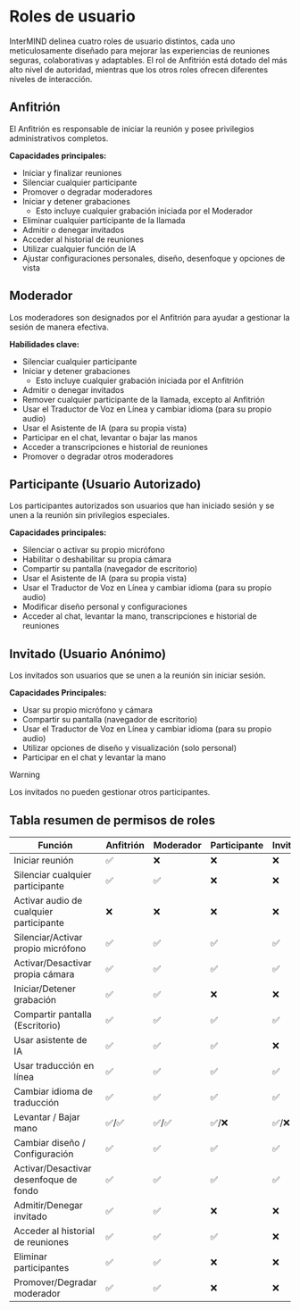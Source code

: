 # Roles de usuario

InterMIND delinea cuatro roles de usuario distintos, cada uno meticulosamente diseñado para mejorar las experiencias de reuniones seguras, colaborativas y adaptables. El rol de Anfitrión está dotado del más alto nivel de autoridad, mientras que los otros roles ofrecen diferentes niveles de interacción.

## Anfitrión

El Anfitrión es responsable de iniciar la reunión y posee privilegios administrativos completos.

**Capacidades principales:**

- Iniciar y finalizar reuniones
- Silenciar cualquier participante
- Promover o degradar moderadores
- Iniciar y detener grabaciones
  - Esto incluye cualquier grabación iniciada por el Moderador
- Eliminar cualquier participante de la llamada
- Admitir o denegar invitados
- Acceder al historial de reuniones
- Utilizar cualquier función de IA
- Ajustar configuraciones personales, diseño, desenfoque y opciones de vista

## Moderador

Los moderadores son designados por el Anfitrión para ayudar a gestionar la sesión de manera efectiva.

**Habilidades clave:**

- Silenciar cualquier participante
- Iniciar y detener grabaciones
  - Esto incluye cualquier grabación iniciada por el Anfitrión
- Admitir o denegar invitados
- Remover cualquier participante de la llamada, excepto al Anfitrión
- Usar el Traductor de Voz en Línea y cambiar idioma (para su propio audio)
- Usar el Asistente de IA (para su propia vista)
- Participar en el chat, levantar o bajar las manos
- Acceder a transcripciones e historial de reuniones
- Promover o degradar otros moderadores

## Participante (Usuario Autorizado)

Los participantes autorizados son usuarios que han iniciado sesión y se unen a la reunión sin privilegios especiales.

**Capacidades principales:**

- Silenciar o activar su propio micrófono
- Habilitar o deshabilitar su propia cámara
- Compartir su pantalla (navegador de escritorio)
- Usar el Asistente de IA (para su propia vista)
- Usar el Traductor de Voz en Línea y cambiar idioma (para su propio audio)
- Modificar diseño personal y configuraciones
- Acceder al chat, levantar la mano, transcripciones e historial de reuniones

## Invitado (Usuario Anónimo)

Los invitados son usuarios que se unen a la reunión sin iniciar sesión.

**Capacidades Principales:**

- Usar su propio micrófono y cámara
- Compartir su pantalla (navegador de escritorio)
- Usar el Traductor de Voz en Línea y cambiar idioma (para su propio audio)
- Utilizar opciones de diseño y visualización (solo personal)
- Participar en el chat y levantar la mano

> [!WARNING]
> Los invitados no pueden gestionar otros participantes.

## Tabla resumen de permisos de roles

| Función                        | Anfitrión | Moderador | Participante | Invitado |
| ------------------------------ | --------- | --------- | ------------ | -------- |
| Iniciar reunión                | ✅        | ❌        | ❌           | ❌       |
| Silenciar cualquier participante | ✅        | ✅        | ❌           | ❌       |
| Activar audio de cualquier participante | ❌        | ❌        | ❌           | ❌       |
| Silenciar/Activar propio micrófono | ✅        | ✅        | ✅           | ✅       |
| Activar/Desactivar propia cámara | ✅        | ✅        | ✅           | ✅       |
| Iniciar/Detener grabación      | ✅        | ✅        | ❌           | ❌       |
| Compartir pantalla (Escritorio) | ✅        | ✅        | ✅           | ✅       |
| Usar asistente de IA           | ✅        | ✅        | ✅           | ❌       |
| Usar traducción en línea       | ✅        | ✅        | ✅           | ✅       |
| Cambiar idioma de traducción   | ✅        | ✅        | ✅           | ✅       |
| Levantar / Bajar mano          | ✅/✅     | ✅/✅     | ✅/❌        | ✅/❌    |
| Cambiar diseño / Configuración | ✅        | ✅        | ✅           | ✅       |
| Activar/Desactivar desenfoque de fondo | ✅        | ✅        | ✅           | ✅       |
| Admitir/Denegar invitado       | ✅        | ✅        | ❌           | ❌       |
| Acceder al historial de reuniones | ✅        | ✅        | ✅           | ❌       |
| Eliminar participantes         | ✅        | ✅        | ❌           | ❌       |
| Promover/Degradar moderador    | ✅        | ✅        | ❌           | ❌       |